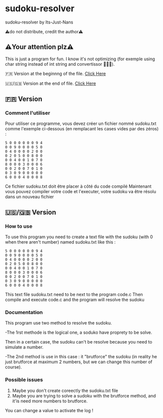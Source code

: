 # sudoku-resolver
sudoku-resolver by Its-Just-Nans

⚠️do not distribute, credit the author⚠️



## ⚠️Your attention plz⚠️
This is just a program for fun.
I know it's not optimizing (for exemple using char string instead of int string and convertissor 🤪🤪🤪).

🇫🇷 Version at the beginnng of the file. [Click Here](https://github.com/Its-Just-Nans/sudoku-resolver/blob/master/README.md#-version)

🇺🇸/🇬🇧 Version at the end of file. [Click Here](https://github.com/Its-Just-Nans/sudoku-resolver/blob/master/README.md#-version-1)





## 🇫🇷 Version
### Comment l'utiliser
Pour utiliser ce programme, vous devez créer un fichier nommé sudoku.txt comme l'exemple ci-dessous (en remplacant les cases vides par des zéros) :

```
5 0 0 0 0 0 0 9 4
0 0 9 0 0 0 0 5 0
0 4 0 0 0 0 2 0 0
0 2 0 5 0 0 8 0 0
0 0 4 0 0 1 0 7 0
8 0 0 0 3 0 0 0 6
0 0 2 0 0 7 0 1 0
0 3 0 9 0 0 0 0 0
6 0 0 0 4 0 0 0 8
```
Ce fichier sudoku.txt doit être placer à côté du code compilé
Maintenant vous pouvez compiler votre code et l'executer, votre sudoku va être résolu dans un nouveau fichier






## 🇺🇸/🇬🇧 Version
### How to use
To use this program you need to create a text file with the sudoku (with 0 when there aren't number) named sudoku.txt
like this :

```
5 0 0 0 0 0 0 9 4
0 0 9 0 0 0 0 5 0
0 4 0 0 0 0 2 0 0
0 2 0 5 0 0 8 0 0
0 0 4 0 0 1 0 7 0
8 0 0 0 3 0 0 0 6
0 0 2 0 0 7 0 1 0
0 3 0 9 0 0 0 0 0
6 0 0 0 4 0 0 0 8
```
This text file sudoku.txt need to be next to the program code.c
Then compile and execute code.c and the program will resolve the sudoku

### Documentation

This program use two method to resolve the sudoku.

-The 1rst methode is the logical one, a soduko have proprety to be solve.

Then in a certain case, the sudoku can't be resolve because you need to simulate a number.

-The 2nd method is use in this case : it "brutforce" the sudoku (in reality he just brutforce at maximum 2 numbers, but we can change this number of course).


### Possible issues
1. Maybe you don't create coreectly the sudoku.txt file
2. Maybe you are trying to solve a sudoku with the brutforce method, and it'is need more numbers to brutforce.

You can change a value to activate the log !
